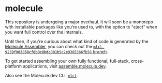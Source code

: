 # molecule

This repository is undergoing a major overhaul. It will soon be a monorepo with installable packages like you're used to, with the option to "eject" when you want full control over the internals.

Until then, if you're curious about what kind of code is generated by the [Molecule Assembler](https://assemble.molecule.dev), you can check out the [`mlcl-9239f003850cf8b8c8bdc881b5c2e93853b6fb58` branch](https://github.com/molecule-dev/molecule-app/tree/mlcl-9239f003850cf8b8c8bdc881b5c2e93853b6fb58).

To get started assembling your own fully functional, full-stack, cross-platform applications, visit [assemble.molecule.dev](https://assemble.molecule.dev).

Also see the Molecule.dev CLI, [`mlcl`](https://github.com/molecule-dev/mlcl).
